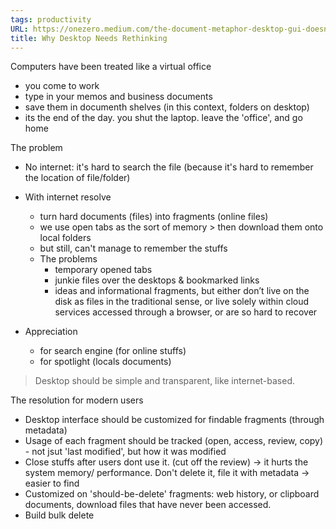 ```yaml
---
tags: productivity
URL: https://onezero.medium.com/the-document-metaphor-desktop-gui-doesnt-work-anymore-d276271bfa40
title: Why Desktop Needs Rethinking
---
```


Computers have been treated like a virtual office
- you come to work
- type in your memos and business documents
- save them in documenth shelves (in this context, folders on desktop)
- its the end of the day. you shut the laptop. leave the 'office', and go home

The problem
- No internet: it's hard to search the file (because it's hard to remember the location of file/folder)
- With internet resolve
	- turn hard documents (files) into fragments (online files)
	- we use open tabs as the sort of memory > then download them onto local folders
	- but still, can't manage to remember the stuffs
	- The problems
		- temporary opened tabs
		- junkie files over the desktops & bookmarked links
		-  ideas and informational fragments, but either don’t live on the disk as files in the traditional sense, or live solely within cloud services accessed through a browser, or are so hard to recover

- Appreciation 
	- for search engine (for online stuffs)
	- for spotlight (locals documents)
> Desktop should be simple and transparent, like internet-based.


The resolution for modern users
- Desktop interface should be customized for findable fragments (through metadata)
- Usage of each fragment should be tracked (open, access, review, copy) - not jsut 'last modified', but how it was modified
- Close stuffs after users dont use it. (cut off the review) -> it hurts the system memory/ performance. Don't delete it, file it with metadata -> easier to find
- Customized on 'should-be-delete' fragments: web history, or clipboard documents, download files that have never been accessed. 
- Build bulk delete


